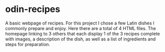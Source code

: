 # odin-recipes
A basic webpage of recipes. For this project I chose a few Latin dishes I commonly prepare and enjoy. Here there are a total of 4 HTML files. The homepage linking to 3 others that each display 1 of the 3 recipes complete with images, a description of the dish, as well as a list of ingredients and steps for preparation. 